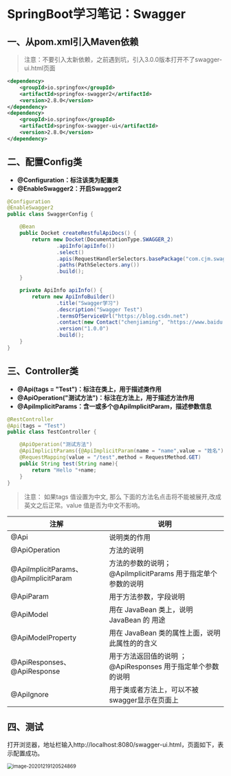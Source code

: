 # SpringBoot学习笔记：Swagger

## 一、从pom.xml引入Maven依赖

> 注意：不要引入太新依赖，之前遇到坑，引入3.0.0版本打开不了swagger-ui.html页面

```xml
<dependency>
	<groupId>io.springfox</groupId>
	<artifactId>springfox-swagger2</artifactId>
	<version>2.8.0</version>
</dependency>
<dependency>
	<groupId>io.springfox</groupId>
	<artifactId>springfox-swagger-ui</artifactId>
	<version>2.8.0</version>
</dependency>
```

## 二、配置Config类

- **@Configuration：标注该类为配置类**
- **@EnableSwagger2：开启Swagger2**

```java
@Configuration
@EnableSwagger2
public class SwaggerConfig {

    @Bean
    public Docket createRestfulApiDocs() {
        return new Docket(DocumentationType.SWAGGER_2)
                .apiInfo(apiInfo())
                .select()
                .apis(RequestHandlerSelectors.basePackage("com.cjm.swagger.controller"))
                .paths(PathSelectors.any())
                .build();
    }

    private ApiInfo apiInfo() {
        return new ApiInfoBuilder()
                .title("Swagger学习")
                .description("Swagger Test")
                .termsOfServiceUrl("https://blog.csdn.net")
                .contact(new Contact("chenjiaming", "https://www.baidu.com", "wscjm@outlook.com"))
                .version("1.0.0")
                .build();
    }
}
```

## 三、Controller类

- **@Api(tags = "Test")：标注在类上，用于描述类作用**
- **@ApiOperation("测试方法")：标注在方法上，用于描述方法作用**
- **@ApiImplicitParams：含一或多个@ApiImplicitParam，描述参数信息**

```java
@RestController
@Api(tags = "Test")
public class TestController {

    @ApiOperation("测试方法")
    @ApiImplicitParams({@ApiImplicitParam(name = "name",value = "姓名")})
    @RequestMapping(value = "/test",method = RequestMethod.GET)
    public String test(String name){
        return "Hello "+name;
    }
}
```

> 注意： 如果tags 值设置为中文, 那么 下面的方法名点击将不能被展开,改成英文之后正常。value 值是否为中文不影响。

| 注解                                  | 说明                                                        |
| ------------------------------------- | ----------------------------------------------------------- |
| @Api                                  | 说明类的作用                                                |
| @ApiOperation                         | 方法的说明                                                  |
| @ApiImplicitParams、@ApiImplicitParam | 方法的参数的说明；@ApiImplicitParams 用于指定单个参数的说明 |
| @ApiParam                             | 用于方法参数，字段说明                                      |
| @ApiModel                             | 用在 JavaBean 类上，说明 JavaBean 的 用途                   |
| @ApiModelProperty                     | 用在 JavaBean 类的属性上面，说明此属性的的含义              |
| @ApiResponses、@ApiResponse           | 用于方法返回值的说明 ；@ApiResponses 用于指定单个参数的说明 |
| @ApiIgnore                            | 用于类或者方法上，可以不被swagger显示在页面上               |



## 四、测试

打开浏览器，地址栏输入http://localhost:8080/swagger-ui.html，页面如下，表示配置成功。

<img src="https://img-blog.csdnimg.cn/20201219123334246.png?x-oss-process=image/watermark,type_ZmFuZ3poZW5naGVpdGk,shadow_10,text_aHR0cHM6Ly9ibG9nLmNzZG4ubmV0L2NqbV8wMQ==,size_16,color_FFFFFF,t_70#pic_center" alt="image-20201219120524869" style="zoom:80%;" />

